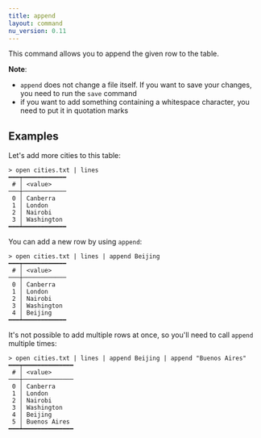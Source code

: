 ```yaml
---
title: append
layout: command
nu_version: 0.11
---
```

This command allows you to  append the given row to the table.

**Note**:
- `append` does not change a file itself. If you want to save your changes, you need to run the `save` command
- if you want to add something containing a whitespace character, you need to put it in quotation marks

## Examples

Let's add more cities to this table:

```shell
> open cities.txt | lines
━━━┯━━━━━━━━━━━━
 # │ <value>
───┼────────────
 0 │ Canberra
 1 │ London
 2 │ Nairobi
 3 │ Washington
━━━┷━━━━━━━━━━━━
```

You can add a new row by using `append`:

```shell
> open cities.txt | lines | append Beijing
━━━┯━━━━━━━━━━━━
 # │ <value>
───┼────────────
 0 │ Canberra
 1 │ London
 2 │ Nairobi
 3 │ Washington
 4 │ Beijing
━━━┷━━━━━━━━━━━━
```

It's not possible to add multiple rows at once, so you'll need to call `append` multiple times:

```shell
> open cities.txt | lines | append Beijing | append "Buenos Aires"
━━━┯━━━━━━━━━━━━━━
 # │ <value>
───┼──────────────
 0 │ Canberra
 1 │ London
 2 │ Nairobi
 3 │ Washington
 4 │ Beijing
 5 │ Buenos Aires
━━━┷━━━━━━━━━━━━━━
```
